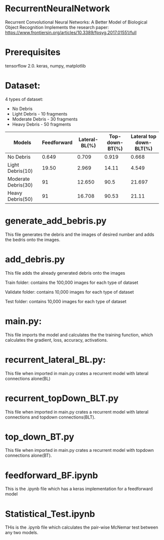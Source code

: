 # RecurrentNeuralNetwork
Recurrent Convolutional Neural Networks: A Better Model of Biological Object Recognition
Implements the research paper: https://www.frontiersin.org/articles/10.3389/fpsyg.2017.01551/full 

# Prerequisites

tensorflow 2.0. keras, numpy, matplotlib

# Dataset:
4 types of dataset:
  - No Debris
  - Light Debris - 10 fragments
  - Moderate Debris - 30 fragments
  - Heavy Debris - 50 fragments
  

| Models  | Feedforward | Lateral-BL(%) | Top-down-BT(%)| Lateral top down-BLT(%) |
| ------ | ------ | ------ | ------ | ----- | 
|No Debris | 0.649 | 0.709 | 0.919 | 0.668 | 
|Light Debris(10)| 19.50 | 2.969 | 14.11 | 4.549 | 
|Moderate Debris(30)| 91 | 12.650 | 90.5 | 21.697 |
|Heavy Debris(50) | 91 | 16.708 | 90.53 | 21.11|



# generate_add_bebris.py
This file generates the debris and the images of desired number and adds the bedris onto the images.

# add_debris.py
This file adds the already generated debris onto the images


Train folder: contains the 100,000 images for each type of dataset

Validate folder: contains 10,000 images for each type of dataset

Test folder: contains 10,000 images for each type of dataset


# main.py:
This file imports the model and calculates the the training function, which calculates the gradient, loss, accuracy, activations.

# recurrent_lateral_BL.py:
This file when imported in main.py crates a recurrent model with lateral connections alone(BL)

# recurrent_topDown_BLT.py
This file when imported in main.py crates a recurrent model with lateral connections and topdown connections(BLT).

# top_down_BT.py
This file when imported in main.py crates a recurrent model with topdown connections alone(BT).

# feedforward_BF.ipynb
This is the .ipynb file which has a keras implementation for a feedforward model

# Statistical_Test.ipynb
THis is the .ipynb file which calculates the pair-wise McNemar test between any two models.








